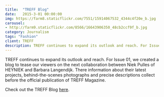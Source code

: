 ```yaml
---
title:  "TREFF Blog"
date:   2015-3-01 00:00:00
img: https://farm8.staticflickr.com/7551/15914067532_4344c4f20e_b.jpg
carousel:
- http://farm9.staticflickr.com/8566/16643906350_48cb2ccf9f_b.jpg
category: Journalism
tags: "Fashion"
client: TREFF
description: TREFF continues to expand its outlook and reach. For Issue 01, we created a blog to tease our viewers on the next collaboration between Niek Pulles of HEYNIEK and Barbara Langendijk...
---
```

TREFF continues to expand its outlook and reach. For Issue 01, we created a blog to tease our viewers on the next collaboration between Niek Pulles of HEYNIEK and Barbara Langendijk. There information about their latest projects, behind-the-scenes photographs and precise descriptions collect before the official publication of TREFF Magazine. 

Check out the TREFF Blog [here](http://treffmagazine.tumblr.com).
